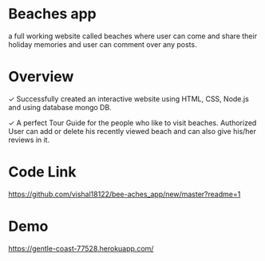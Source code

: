 # Beaches app

a full working website called beaches where user can come and share their holiday memories and user can comment over any posts.

# Overview

✓ Successfully created an interactive website using HTML, CSS, Node.js and using database mongo DB.

✓ A perfect Tour Guide for the people who like to visit beaches. Authorized User can add or delete his recently viewed beach and can also give his/her reviews in it.

# Code Link

https://github.com/vishal18122/bee-aches_app/new/master?readme=1

# Demo 

https://gentle-coast-77528.herokuapp.com/

